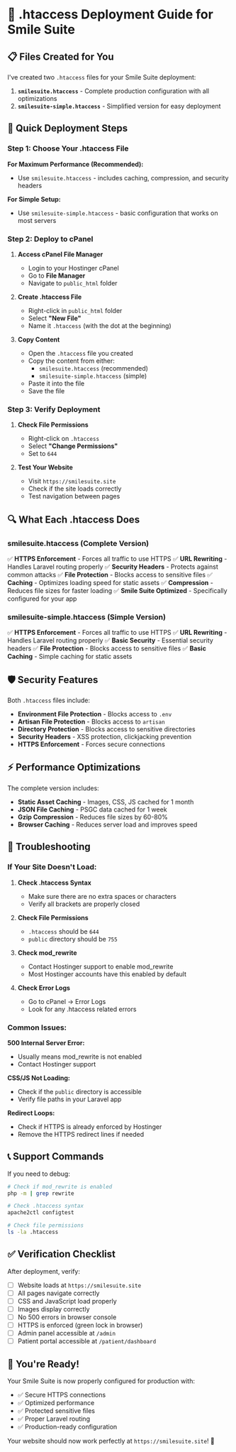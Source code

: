 # 🔧 .htaccess Deployment Guide for Smile Suite

## 📋 **Files Created for You**

I've created two `.htaccess` files for your Smile Suite deployment:

1. **`smilesuite.htaccess`** - Complete production configuration with all optimizations
2. **`smilesuite-simple.htaccess`** - Simplified version for easy deployment

## 🎯 **Quick Deployment Steps**

### **Step 1: Choose Your .htaccess File**

**For Maximum Performance (Recommended):**

-   Use `smilesuite.htaccess` - includes caching, compression, and security headers

**For Simple Setup:**

-   Use `smilesuite-simple.htaccess` - basic configuration that works on most servers

### **Step 2: Deploy to cPanel**

1. **Access cPanel File Manager**

    - Login to your Hostinger cPanel
    - Go to **File Manager**
    - Navigate to `public_html` folder

2. **Create .htaccess File**

    - Right-click in `public_html` folder
    - Select **"New File"**
    - Name it `.htaccess` (with the dot at the beginning)

3. **Copy Content**
    - Open the `.htaccess` file you created
    - Copy the content from either:
        - `smilesuite.htaccess` (recommended)
        - `smilesuite-simple.htaccess` (simple)
    - Paste it into the file
    - Save the file

### **Step 3: Verify Deployment**

1. **Check File Permissions**

    - Right-click on `.htaccess`
    - Select **"Change Permissions"**
    - Set to `644`

2. **Test Your Website**
    - Visit `https://smilesuite.site`
    - Check if the site loads correctly
    - Test navigation between pages

## 🔍 **What Each .htaccess Does**

### **smilesuite.htaccess (Complete Version)**

✅ **HTTPS Enforcement** - Forces all traffic to use HTTPS
✅ **URL Rewriting** - Handles Laravel routing properly
✅ **Security Headers** - Protects against common attacks
✅ **File Protection** - Blocks access to sensitive files
✅ **Caching** - Optimizes loading speed for static assets
✅ **Compression** - Reduces file sizes for faster loading
✅ **Smile Suite Optimized** - Specifically configured for your app

### **smilesuite-simple.htaccess (Simple Version)**

✅ **HTTPS Enforcement** - Forces all traffic to use HTTPS
✅ **URL Rewriting** - Handles Laravel routing properly
✅ **Basic Security** - Essential security headers
✅ **File Protection** - Blocks access to sensitive files
✅ **Basic Caching** - Simple caching for static assets

## 🛡️ **Security Features**

Both `.htaccess` files include:

-   **Environment File Protection** - Blocks access to `.env`
-   **Artisan File Protection** - Blocks access to `artisan`
-   **Directory Protection** - Blocks access to sensitive directories
-   **Security Headers** - XSS protection, clickjacking prevention
-   **HTTPS Enforcement** - Forces secure connections

## ⚡ **Performance Optimizations**

The complete version includes:

-   **Static Asset Caching** - Images, CSS, JS cached for 1 month
-   **JSON File Caching** - PSGC data cached for 1 week
-   **Gzip Compression** - Reduces file sizes by 60-80%
-   **Browser Caching** - Reduces server load and improves speed

## 🚨 **Troubleshooting**

### **If Your Site Doesn't Load:**

1. **Check .htaccess Syntax**

    - Make sure there are no extra spaces or characters
    - Verify all brackets are properly closed

2. **Check File Permissions**

    - `.htaccess` should be `644`
    - `public` directory should be `755`

3. **Check mod_rewrite**

    - Contact Hostinger support to enable mod_rewrite
    - Most Hostinger accounts have this enabled by default

4. **Check Error Logs**
    - Go to cPanel → Error Logs
    - Look for any .htaccess related errors

### **Common Issues:**

**500 Internal Server Error:**

-   Usually means mod_rewrite is not enabled
-   Contact Hostinger support

**CSS/JS Not Loading:**

-   Check if the `public` directory is accessible
-   Verify file paths in your Laravel app

**Redirect Loops:**

-   Check if HTTPS is already enforced by Hostinger
-   Remove the HTTPS redirect lines if needed

## 📞 **Support Commands**

If you need to debug:

```bash
# Check if mod_rewrite is enabled
php -m | grep rewrite

# Check .htaccess syntax
apache2ctl configtest

# Check file permissions
ls -la .htaccess
```

## ✅ **Verification Checklist**

After deployment, verify:

-   [ ] Website loads at `https://smilesuite.site`
-   [ ] All pages navigate correctly
-   [ ] CSS and JavaScript load properly
-   [ ] Images display correctly
-   [ ] No 500 errors in browser console
-   [ ] HTTPS is enforced (green lock in browser)
-   [ ] Admin panel accessible at `/admin`
-   [ ] Patient portal accessible at `/patient/dashboard`

## 🎉 **You're Ready!**

Your Smile Suite is now properly configured for production with:

-   ✅ Secure HTTPS connections
-   ✅ Optimized performance
-   ✅ Protected sensitive files
-   ✅ Proper Laravel routing
-   ✅ Production-ready configuration

Your website should now work perfectly at `https://smilesuite.site`! 🚀
